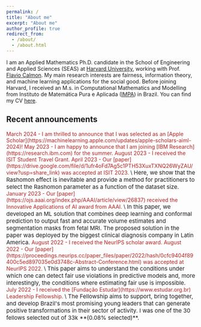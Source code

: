 ```yaml
---
permalink: /
title: "About me"
excerpt: "About me"
author_profile: true
redirect_from: 
  - /about/
  - /about.html
---
```


I am an Applied Mathematics Ph.D. candidate in the School of Engineering and Applied Sciences (SEAS) at [Harvard University](https://www.seas.harvard.edu), working with Prof. [Flavio Calmon](http://people.seas.harvard.edu/~flavio/#). My main research interests are fairness, information theory, and machine learning applications for the social good. Before joining Harvard, I received an M.s. in Computational Mathematics and Modelling from Instituto de Matemática Pura e Aplicada ([IMPA](https://impa.br/en_US/)) in Brazil. You can find my CV [here](https://drive.google.com/file/d/1XMdlZaduGnLzDcGqcvjdT8Aasq02xgq5/view?usp=sharing).

## Recent announcements
<span style="color: FireBrick"> 
March 2024 - I am thrilled to announce that I was selected as an [Apple Scholar](https://machinelearning.apple.com/updates/apple-scholars-aiml-2024)!
</span> 

<span style="color: FireBrick"> 
May 2023 - I am happy to announce that I am joining [IBM Research](https://research.ibm.com) for the summer. 
</span> 

<span style="color: FireBrick"> 
August 2023 - I received the ISIT Student Travel Grant. 
</span> 

<span style="color: FireBrick"> 
April 2023 - Our [paper](https://drive.google.com/file/d/1ufr4oFd7Ag5c1PTH53XuxTXNQ26WyZAU/view?usp=share_link) was accepted at ISIT 2023.
</span> \
<span style="font-size:15px"> 
Here, we show that the Rashomon effect is inevitable and provide a method for practitioners to select the Rashomon parameter as a function of the dataset size. 
</span> 

<span style="color: FireBrick"> 
January 2023 - Our [paper](https://ojs.aaai.org/index.php/AAAI/article/view/26837) received the Innovative Applications of AI award from AAAI. 
</span> \
<span style="font-size:15px"> 
In this paper, we developed an ML solution that combines deep learning and conformal prediction to output fast and accurate volume estimates and segmentation masks from fetal MRI. The proposed solution in the paper was deployed by the biggest clinical diagnosis company in Latin America.
</span> 

<span style="color: FireBrick"> 
August 2022 - I received the NeurIPS scholar award. 
</span> 

<span style="color: FireBrick"> 
August 2022 - Our [paper](https://proceedings.neurips.cc/paper_files/paper/2022/hash/0cfc9404f89400c5ed897035e0d3748c-Abstract-Conference.html) was accepted at NeurIPS 2022. 
</span> \
<span style="font-size:15px"> 
This paper aims to understand the conditions under which one can detect fair use violations in predictive models and, more interestingly, the conditions where estimating fair use is impossible.
</span> 

<span style="color: FireBrick"> 
July 2022 - I received the [Fundação Estudar](https://www.estudar.org.br) Leadership Fellowship. 
</span> \
<span style="font-size:15px"> 
The Fellowship aims to support, bring together, and develop Brazil's most promising young leaders that can generate positive transformations in their sector of activity. I was one of the 30 fellows selected out of 33k **(0.08% selected)**. 
</span> 


